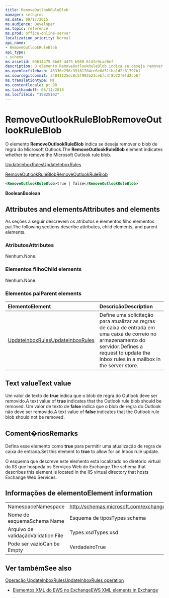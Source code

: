 ```yaml
---
title: RemoveOutlookRuleBlob
manager: sethgros
ms.date: 09/17/2015
ms.audience: Developer
ms.topic: reference
ms.prod: office-online-server
localization_priority: Normal
api_name:
- RemoveOutlookRuleBlob
api_type:
- schema
ms.assetid: 69614475-8bd3-4475-b988-614fe9cad8ef
description: O elemento RemoveOutlookRuleBlob indica se deseja remover o blob de regra do Microsoft Outlook.
ms.openlocfilehash: 45336e296c39161704ce6e0d51fba1d2c61797b1
ms.sourcegitcommit: 34041125dc8c5f993b21cebfc4f8b72f0fd2cb6f
ms.translationtype: MT
ms.contentlocale: pt-BR
ms.lasthandoff: 06/11/2018
ms.locfileid: "19825102"
---
```

# <a name="removeoutlookruleblob"></a><span data-ttu-id="a34e8-103">RemoveOutlookRuleBlob</span><span class="sxs-lookup"><span data-stu-id="a34e8-103">RemoveOutlookRuleBlob</span></span>

<span data-ttu-id="a34e8-104">O elemento **RemoveOutlookRuleBlob** indica se deseja remover o blob de regra do Microsoft Outlook.</span><span class="sxs-lookup"><span data-stu-id="a34e8-104">The **RemoveOutlookRuleBlob** element indicates whether to remove the Microsoft Outlook rule blob.</span></span> 
  
[<span data-ttu-id="a34e8-105">UpdateInboxRules</span><span class="sxs-lookup"><span data-stu-id="a34e8-105">UpdateInboxRules</span></span>](updateinboxrules.md)
  
[<span data-ttu-id="a34e8-106">RemoveOutlookRuleBlob</span><span class="sxs-lookup"><span data-stu-id="a34e8-106">RemoveOutlookRuleBlob</span></span>](removeoutlookruleblob.md)
  
```XML
<RemoveOutlookRuleBlob>true | false</RemoveOutlookRuleBlob>
```

 <span data-ttu-id="a34e8-107">**Boolean**</span><span class="sxs-lookup"><span data-stu-id="a34e8-107">**Boolean**</span></span>
## <a name="attributes-and-elements"></a><span data-ttu-id="a34e8-108">Attributes and elements</span><span class="sxs-lookup"><span data-stu-id="a34e8-108">Attributes and elements</span></span>

<span data-ttu-id="a34e8-109">As seções a seguir descrevem os atributos e elementos filho elementos pai.</span><span class="sxs-lookup"><span data-stu-id="a34e8-109">The following sections describe attributes, child elements, and parent elements.</span></span>
  
### <a name="attributes"></a><span data-ttu-id="a34e8-110">Atributos</span><span class="sxs-lookup"><span data-stu-id="a34e8-110">Attributes</span></span>

<span data-ttu-id="a34e8-111">Nenhum.</span><span class="sxs-lookup"><span data-stu-id="a34e8-111">None.</span></span>
  
### <a name="child-elements"></a><span data-ttu-id="a34e8-112">Elementos filho</span><span class="sxs-lookup"><span data-stu-id="a34e8-112">Child elements</span></span>

<span data-ttu-id="a34e8-113">Nenhum.</span><span class="sxs-lookup"><span data-stu-id="a34e8-113">None.</span></span>
  
### <a name="parent-elements"></a><span data-ttu-id="a34e8-114">Elementos pai</span><span class="sxs-lookup"><span data-stu-id="a34e8-114">Parent elements</span></span>

|<span data-ttu-id="a34e8-115">**Elemento**</span><span class="sxs-lookup"><span data-stu-id="a34e8-115">**Element**</span></span>|<span data-ttu-id="a34e8-116">**Descrição**</span><span class="sxs-lookup"><span data-stu-id="a34e8-116">**Description**</span></span>|
|:-----|:-----|
|[<span data-ttu-id="a34e8-117">UpdateInboxRules</span><span class="sxs-lookup"><span data-stu-id="a34e8-117">UpdateInboxRules</span></span>](updateinboxrules.md) <br/> |<span data-ttu-id="a34e8-118">Define uma solicitação para atualizar as regras de caixa de entrada em uma caixa de correio no armazenamento do servidor.</span><span class="sxs-lookup"><span data-stu-id="a34e8-118">Defines a request to update the Inbox rules in a mailbox in the server store.</span></span>  <br/> |
   
## <a name="text-value"></a><span data-ttu-id="a34e8-119">Text value</span><span class="sxs-lookup"><span data-stu-id="a34e8-119">Text value</span></span>

<span data-ttu-id="a34e8-120">Um valor de texto de **true** indica que o blob de regra do Outlook deve ser removido.</span><span class="sxs-lookup"><span data-stu-id="a34e8-120">A text value of **true** indicates that the Outlook rule blob should be removed.</span></span> <span data-ttu-id="a34e8-121">Um valor de texto de **false** indica que o blob de regra do Outlook não deve ser removido.</span><span class="sxs-lookup"><span data-stu-id="a34e8-121">A text value of **false** indicates that the Outlook rule blob should not be removed.</span></span> 
  
## <a name="remarks"></a><span data-ttu-id="a34e8-122">Coment�rios</span><span class="sxs-lookup"><span data-stu-id="a34e8-122">Remarks</span></span>

<span data-ttu-id="a34e8-123">Defina esse elemento como **true** para permitir uma atualização de regra de caixa de entrada.</span><span class="sxs-lookup"><span data-stu-id="a34e8-123">Set this element to **true** to allow for an Inbox rule update.</span></span> 
  
<span data-ttu-id="a34e8-124">O esquema que descreve este elemento está localizado no diretório virtual do IIS que hospeda os Serviços Web do Exchange.</span><span class="sxs-lookup"><span data-stu-id="a34e8-124">The schema that describes this element is located in the IIS virtual directory that hosts Exchange Web Services.</span></span>
  
## <a name="element-information"></a><span data-ttu-id="a34e8-125">Informações de elemento</span><span class="sxs-lookup"><span data-stu-id="a34e8-125">Element information</span></span>

|||
|:-----|:-----|
|<span data-ttu-id="a34e8-126">Namespace</span><span class="sxs-lookup"><span data-stu-id="a34e8-126">Namespace</span></span>  <br/> |http://schemas.microsoft.com/exchange/services/2006/types  <br/> |
|<span data-ttu-id="a34e8-127">Nome do esquema</span><span class="sxs-lookup"><span data-stu-id="a34e8-127">Schema Name</span></span>  <br/> |<span data-ttu-id="a34e8-128">Esquema de tipos</span><span class="sxs-lookup"><span data-stu-id="a34e8-128">Types schema</span></span>  <br/> |
|<span data-ttu-id="a34e8-129">Arquivo de validação</span><span class="sxs-lookup"><span data-stu-id="a34e8-129">Validation File</span></span>  <br/> |<span data-ttu-id="a34e8-130">Types.xsd</span><span class="sxs-lookup"><span data-stu-id="a34e8-130">Types.xsd</span></span>  <br/> |
|<span data-ttu-id="a34e8-131">Pode ser vazio</span><span class="sxs-lookup"><span data-stu-id="a34e8-131">Can be Empty</span></span>  <br/> |<span data-ttu-id="a34e8-132">Verdadeiro</span><span class="sxs-lookup"><span data-stu-id="a34e8-132">True</span></span>  <br/> |
   
## <a name="see-also"></a><span data-ttu-id="a34e8-133">Ver também</span><span class="sxs-lookup"><span data-stu-id="a34e8-133">See also</span></span>



[<span data-ttu-id="a34e8-134">Operação UpdateInboxRules</span><span class="sxs-lookup"><span data-stu-id="a34e8-134">UpdateInboxRules operation</span></span>](updateinboxrules-operation.md)


- [<span data-ttu-id="a34e8-135">Elementos XML do EWS no Exchange</span><span class="sxs-lookup"><span data-stu-id="a34e8-135">EWS XML elements in Exchange</span></span>](ews-xml-elements-in-exchange.md)

